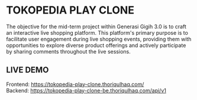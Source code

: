 # TOKOPEDIA PLAY CLONE

  

The objective for the mid-term project within Generasi Gigih 3.0 is to craft an interactive live shopping platform. This platform's primary purpose is to facilitate user engagement during live shopping events, providing them with opportunities to explore diverse product offerings and actively participate by sharing comments throughout the live sessions.

## LIVE DEMO

Frontend: https://tokopedia-play-clone.thoriqulhaq.com/
<br />
Backend: https://tokopedia-play-clone-be.thoriqulhaq.com/api/v1
